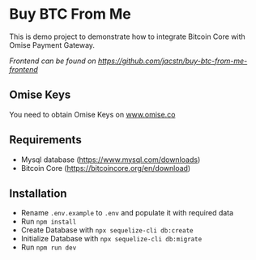 # Buy BTC From Me

This is demo project to demonstrate how to integrate Bitcoin Core with  Omise Payment Gateway.

_Frontend can be found on https://github.com/jacstn/buy-btc-from-me-frontend_

## Omise Keys
You need to obtain Omise Keys on www.omise.co

## Requirements
 - Mysql database (https://www.mysql.com/downloads)
 - Bitcoin Core (https://bitcoincore.org/en/download)

## Installation
- Rename `.env.example` to `.env` and populate it with required data
- Run `npm install`
- Create Database with `npx sequelize-cli db:create`
- Initialize Database with `npx sequelize-cli db:migrate`
- Run `npm run dev`
